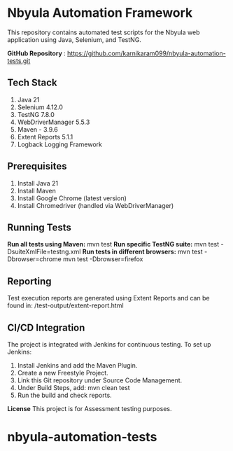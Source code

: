 # Nbyula Automation Framework

This repository contains automated test scripts for the Nbyula web application using Java, Selenium, and TestNG.

**GitHub Repository** : https://github.com/karnikaram099/nbyula-automation-tests.git

## Tech Stack
1. Java 21
2. Selenium 4.12.0
3. TestNG 7.8.0
4. WebDriverManager 5.5.3
5. Maven - 3.9.6
6. Extent Reports 5.1.1
7. Logback Logging Framework

## Prerequisites
1. Install Java 21
2. Install Maven
3. Install Google Chrome (latest version)
4. Install Chromedriver (handled via WebDriverManager)

## Running Tests
**Run all tests using Maven:**
mvn test
**Run specific TestNG suite:**
mvn test -DsuiteXmlFile=testng.xml
**Run tests in different browsers:**
mvn test -Dbrowser=chrome
mvn test -Dbrowser=firefox

## Reporting
Test execution reports are generated using Extent Reports and can be found in:
/test-output/extent-report.html

## CI/CD Integration
The project is integrated with Jenkins for continuous testing. To set up Jenkins:

1. Install Jenkins and add the Maven Plugin.
2. Create a new Freestyle Project.
3. Link this Git repository under Source Code Management.
4. Under Build Steps, add:
mvn clean test
5. Run the build and check reports.

**License**
This project is for Assessment testing purposes.

# nbyula-automation-tests